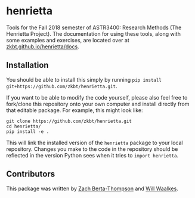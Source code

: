 # henrietta
Tools for the Fall 2018 semester of ASTR3400: Research Methods (The Henrietta Project). The documentation for using these tools, along with some examples and exercises, are located over at [zkbt.github.io/henrietta/docs](http://zkbt.github.io/henrietta/docs). 

## Installation
You should be able to install this simply by running `pip install git+https://github.com/zkbt/henrietta.git`.

If you want to be able to modify the code yourself, please also feel free to fork/clone this repository onto your own computer and install directly from that editable package. For example, this might look like:
```
git clone https://github.com/zkbt/henrietta.git
cd henrietta/
pip install -e .
```
This will link the installed version of the `henrietta` package to your local repository. Changes you make to the code in the repository should be reflected in the version Python sees when it tries to `import henrietta`.

## Contributors

This package was written by [Zach Berta-Thompson](https://github.com/zkbt) and [Will Waalkes](https://github.com/waalkesw).
